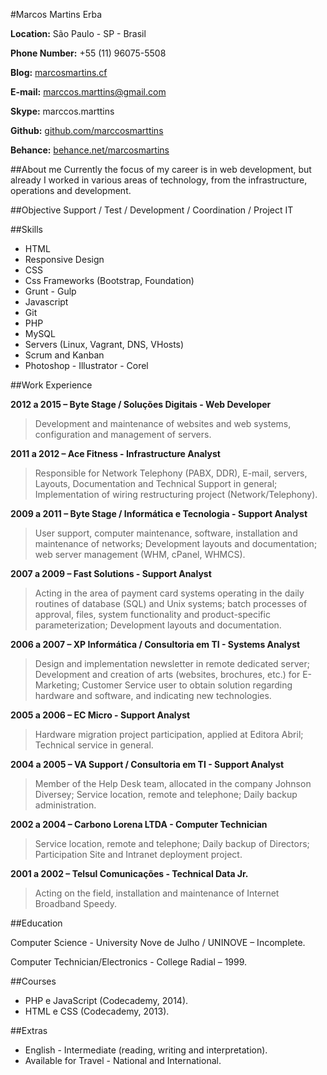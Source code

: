 #Marcos Martins Erba

**Location:** São Paulo - SP - Brasil

**Phone Number:** +55 (11) 96075-5508

**Blog:** [marcosmartins.cf](http://marcosmartins.cf)

**E-mail:** [marccos.marttins@gmail.com](mailto:marccos.marttins@gmail.com)

**Skype:** marccos.marttins

**Github:** [github.com/marccosmarttins](http://github.com/marccosmarttins)

**Behance:** [behance.net/marcosmartins](http://www.behance.net/marcosmartins)

##About me
Currently the focus of my career is in web development, but already I worked in various areas of technology, from the infrastructure, operations and development.

##Objective
Support / Test / Development / Coordination / Project IT

##Skills

* HTML
* Responsive Design
* CSS
* Css Frameworks (Bootstrap, Foundation)
* Grunt - Gulp
* Javascript
* Git
* PHP
* MySQL
* Servers (Linux, Vagrant, DNS, VHosts)
* Scrum and Kanban
* Photoshop - Illustrator - Corel

##Work Experience

**2012 a 2015 – Byte Stage / Soluções Digitais - Web Developer**

> Development and maintenance of websites and web systems, configuration and management of servers.

**2011 a 2012 – Ace Fitness - Infrastructure Analyst**

> Responsible for Network Telephony (PABX, DDR), E-mail, servers, Layouts, Documentation and Technical Support in general; Implementation of wiring restructuring project (Network/Telephony).

**2009 a 2011 – Byte Stage / Informática e Tecnologia - Support Analyst**

> User support, computer maintenance, software, installation and maintenance of networks; Development layouts and documentation; web server management (WHM, cPanel, WHMCS).

**2007 a 2009 – Fast Solutions - Support Analyst**

> Acting in the area of payment card systems operating in the daily routines of database (SQL) and Unix systems; batch processes of approval, files, system functionality and product-specific parameterization; Development layouts and documentation.

**2006 a 2007 – XP Informática / Consultoria em TI - Systems Analyst**

> Design and implementation newsletter in remote dedicated server; Development and creation of arts (websites, brochures, etc.) for E-Marketing; Customer Service user to obtain solution regarding hardware and software, and indicating new technologies.

**2005 a 2006 – EC Micro - Support Analyst**

> Hardware migration project participation, applied at Editora Abril; Technical service in general.

**2004 a 2005 – VA Support / Consultoria em TI - Support Analyst**

> Member of the Help Desk team, allocated in the company Johnson Diversey; Service location, remote and telephone; Daily backup administration.

**2002 a 2004 – Carbono Lorena LTDA - Computer Technician**

> Service location, remote and telephone; Daily backup of Directors; Participation Site and Intranet deployment project.

**2001 a 2002 – Telsul Comunicações - Technical Data Jr.**

> Acting on the field, installation and maintenance of Internet Broadband Speedy.


##Education

Computer Science - University Nove de Julho / UNINOVE – Incomplete.

Computer Technician/Electronics - College Radial – 1999.


##Courses

* PHP e JavaScript (Codecademy, 2014).
* HTML e CSS (Codecademy, 2013).

##Extras

* English - Intermediate (reading, writing and interpretation).
* Available for Travel - National and International.







